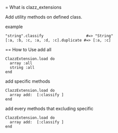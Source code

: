 = What is clazz_extensions

Add utility methods on defined class.

example
```
"string".classify                   #=> "String"
[:a, :b, :c, :a, :d, :c].duplicate #=> [:a, :c]
```

== How to Use
add all
```
ClazzExtension.load do
  array :all
  string :all
end

```

add specific methods
```
ClazzExtension.load do
  array add:  [:classify ]
end

```

add every methods that excluding specific
```
ClazzExtension.load do
  array add:  [:classify ]
end

```


